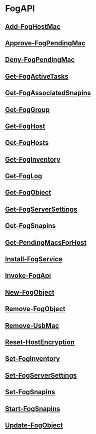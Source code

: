 # FogAPI

## [Add-FogHostMac](Add-FogHostMac.md)

## [Approve-FogPendingMac](Approve-FogPendingMac.md)

## [Deny-FogPendingMac](Deny-FogPendingMac.md)

## [Get-FogActiveTasks](Get-FogActiveTasks.md)

## [Get-FogAssociatedSnapins](Get-FogAssociatedSnapins.md)

## [Get-FogGroup](Get-FogGroup.md)

## [Get-FogHost](Get-FogHost.md)

## [Get-FogHosts](Get-FogHosts.md)

## [Get-FogInventory](Get-FogInventory.md)

## [Get-FogLog](Get-FogLog.md)

## [Get-FogObject](Get-FogObject.md)

## [Get-FogServerSettings](Get-FogServerSettings.md)

## [Get-FogSnapins](Get-FogSnapins.md)

## [Get-PendingMacsForHost](Get-PendingMacsForHost.md)

## [Install-FogService](Install-FogService.md)

## [Invoke-FogApi](Invoke-FogApi.md)

## [New-FogObject](New-FogObject.md)

## [Remove-FogObject](Remove-FogObject.md)

## [Remove-UsbMac](Remove-UsbMac.md)

## [Reset-HostEncryption](Reset-HostEncryption.md)

## [Set-FogInventory](Set-FogInventory.md)

## [Set-FogServerSettings](Set-FogServerSettings.md)

## [Set-FogSnapins](Set-FogSnapins.md)

## [Start-FogSnapins](Start-FogSnapins.md)

## [Update-FogObject](Update-FogObject.md)


